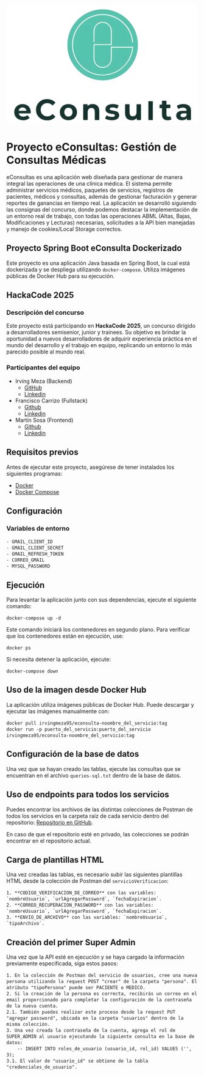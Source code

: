 ![Logo de la App](./full_logo.png)

# Proyecto eConsultas: Gestión de Consultas Médicas

eConsultas es una aplicación web diseñada para gestionar de manera integral las operaciones de una clínica médica. 
El sistema permite administrar servicios médicos, paquetes de servicios, registros de pacientes, médicos y consultas, 
además de gestionar facturación y generar reportes de ganancias en tiempo real. La aplicación se desarrolló siguiendo las consignas del concurso, 
donde podemos destacar la implementación de un entorno real de trabajo, con todas las operaciones ABML (Altas, Bajas, Modificaciones y Lecturas) 
necesarias, solicitudes a la API bien manejadas y manejo de cookies/Local Storage correctos.

## Proyecto Spring Boot eConsulta Dockerizado

Este proyecto es una aplicación Java basada en Spring Boot, la cual está dockerizada y se despliega utilizando `docker-compose`. 
Utiliza imágenes públicas de Docker Hub para su ejecución.

## HackaCode 2025

### Descripción del concurso

Este proyecto está participando en **HackaCode 2025**, un concurso dirigido a desarrolladores semisenior, junior y trainees. 
Su objetivo es brindar la oportunidad a nuevos desarrolladores de adquirir experiencia práctica en el mundo del desarrollo y 
el trabajo en equipo, replicando un entorno lo más parecido posible al mundo real.

### Participantes del equipo

- Irving Meza (Backend)
    - [GitHub](https://github.com/IrvingMeza95)
    - [Linkedin](https://www.linkedin.com/in/irving-meza/)
- Francisco Carrizo (Fullstack)
    - [Github](https://github.com/FrancarriYT)
    - [Linkedin](https://www.linkedin.com/in/francisco-carrizo-4016ab25b/)
- Martín Sosa (Frontend)
    - [Github](https://github.com/martinsosafer)
    - [Linkedin](https://www.linkedin.com/in/mart%C3%ADn-fernandez-53917b245/)

## Requisitos previos

Antes de ejecutar este proyecto, asegúrese de tener instalados los siguientes programas:

- [Docker](https://www.docker.com/get-started)
- [Docker Compose](https://docs.docker.com/compose/install/)

## Configuración

### Variables de entorno

    - GMAIL_CLIENT_ID
    - GMAIL_CLIENT_SECRET
    - GMAIL_REFRESH_TOKEN
    - CORREO_GMAIL
    - MYSQL_PASSWORD

## Ejecución

Para levantar la aplicación junto con sus dependencias, ejecute el siguiente comando:

```plaintext    
docker-compose up -d
```

Este comando iniciará los contenedores en segundo plano. Para verificar que los contenedores están en ejecución, use:

```plaintext
docker ps
```

Si necesita detener la aplicación, ejecute:

```plaintext
docker-compose down
```

## Uso de la imagen desde Docker Hub

La aplicación utiliza imágenes públicas de Docker Hub. Puede descargar y ejecutar las imágenes manualmente con:

```plaintext
docker pull irvingmeza95/econsulta-noombre_del_servicio:tag
docker run -p puerto_del_servicio:puerto_del_servicio irvingmeza95/econsulta-noombre_del_servicio:tag
```

## Configuración de la base de datos

Una vez que se hayan creado las tablas, ejecute las consultas que se encuentran en el archivo `queries-sql.txt` dentro de la base de datos.

## Uso de endpoints para todos los servicios

Puedes encontrar los archivos de las distintas colecciones de Postman de todos los servicios en la carpeta raíz de cada servicio dentro del repositorio:
[Repositorio en GitHub](https://github.com/IrvingMeza95/eConsulta-Back.git).

En caso de que el repositorio esté en privado, las colecciones se podrán encontrar en el repositorio actual.

## Carga de plantillas HTML

Una vez creadas las tablas, es necesario subir las siguientes plantillas HTML desde la colección de Postman del `servicioVerificacion`:

    1. **CODIGO_VERIFICACION_DE_CORREO** con las variables: `nombreUsuario`, `urlAgregarPassword`, `fechaExpiracion`.
    2. **CORREO_RECUPERACION_PASSWORD** con las variables: `nombreUsuario`, `urlAgregarPassword`, `fechaExpiracion`.
    3. **ENVIO_DE_ARCHIVO** con las variables: `nombreUsuario`, `tipoArchivo`.

## Creación del primer Super Admin

Una vez que la API esté en ejecución y se haya cargado la información previamente especificada, siga estos pasos:

    1. En la colección de Postman del servicio de usuarios, cree una nueva persona utilizando la request POST "crear" de la carpeta "persona". El atributo "tipoPersona" puede ser PACIENTE o MEDICO.
    2. Si la creación de la persona es correcta, recibirás un correo en el email proporcionado para completar la configuración de la contraseña de la nueva cuenta.
    2.1. También puedes realizar este proceso desde la request PUT "agregar password", ubicada en la carpeta "usuarios" dentro de la misma colección.
    3. Una vez creada la contraseña de la cuenta, agrega el rol de SUPER_ADMIN al usuario ejecutando la siguiente consulta en la base de datos:
        -- INSERT INTO roles_de_usuario (usuario_id, rol_id) VALUES ('', 3);
    3.1. El valor de "usuario_id" se obtiene de la tabla "credenciales_de_usuario".